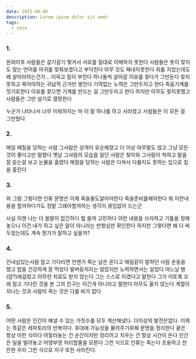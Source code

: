 ```yaml
---
date: 2025-06-05
description: Lorem ipsum dolor sit amet
tags:
  - note
---
```

### 1.
원죄이후 사람들은 갈기갈기 찢겨서 서로를 절대로 이해하지 못한다 사람들은 뜻이 맞지도 않는 언어를 아귀를 맞춰보겠다고 부닥친다 아무 것도 해내지못한다 죄를 지었는데도 왜 살아야하는건가… 이윽고 힘이 부친다 하나둘씩 살아갈 이유를 찾다가 그만둔다 찾지 못하고 죽어야하는 귀납적 근거만 쌓인다 기약없는 노력은 그만두자고 한다 죽음기계를 짓기로한다 이유를 찾으면 기계를 만드는 걸 그만두자고 한다 하지만 아무도 찾지못했고 사람들은 그만 살기로 결정한다

누군가 나타나서 너무 미워하지는 마
이 말 하나를 하고 사라졌고 사람들은 이 모든 걸 그만뒀다

### 2. 
매일 매질을 당하는 사람 그사람은 성격이 유순해졌고 더 이상 아무말도 않고 그냥 모든 것이 좋다고만 말했다 옛날 그사람의 모습을 알던 사람은 찾아와 그사람이 착하고 말을 잘 듣는걸 보고 눈물을 흘렸다 매질을 당하는 사람은 다쳐서 다물지도 못하는 입으로 침을 흘린다
### 3.
와 그럼 그렇다면 인류 문명은 이제 죽을줄도알아야한다 죽을준비를해야한다 뭐 이런내용을 할까하다가도 정말 그래야할까하는 생각이 끊임없이 드는군

사실 이젠 나는 더 쓸말이 없긴하다 뭘 쓸까 고민하다 이런 내용을 쓰자하고 기틀을 정해놓으니 이건 내가 하고 싶은 말이 아니라는 반항심만 확인한다 하지만 그렇다면 왜 다 써두었는데도 계속 뭔가가 말하고 싶을까?

### 4. 
인내심있는사람 참고 기다리면 언젠가 죽는 날은 온다고 매일같이 말하던 사람 운동을 했고 밥을 건강하게 잘 먹었다 발버둥치지는 않았지만 노력하면서는 살았다 어느날 병(암?)에걸렸고 아무런 치료도 받지 않는다 그는 스스로 이겼다고 말한다 그가 이토록 오래 참고 기다린 것을 본 그의 친구는 이긴게 아니라고 말한다 아무도 울지 않는다 계절이 지나는 것과 사람이 죽는 것은 다를 바가 없다

### 5.
어떤 사람은 인간이 해낼 수 있는 가짓수를 모두 계산해냈다. 더이상의 발전은없다. 이제는 똑같은 레파토리의 반복이다. 후대에 가능성을 물려주기위해 문명을 정리한다 끝은 항상 이런 식이다 어질러놓는 건 순간이지만 정리하고 치우는 건 항상 시간이 든다 인간은 일을 벌려놓고 어영부영 처리할줄을 모른다 그런 식으로 인류는 죽는다 조용하고 찬란한 우리 그런 식으로 지구 또한 사라진다.
